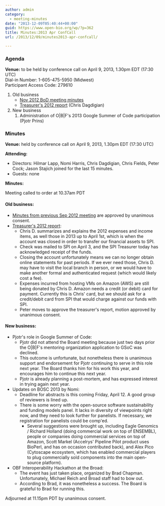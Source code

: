 ```yaml
---
author: admin
category:
  - meeting-minutes
date: "2013-12-09T05:40:44+00:00"
guid: https://www.open-bio.org/wp/?p=362
title: Minutes:2013 Apr ConfCall
url: /2013/12/09/minutes2013-apr-confcall/

---
```

### Agenda

**Venue:** to be held by conference call on April 9, 2013, 1.30pm EDT (17:30 UTC)   
Dial-in Number: 1-605-475-5950 (Midwest)   
Participant Access Code: 279610

1. Old business
   - [Nov 2012 BoD meeting minutes](/wiki/Minutes:2012_Nov_ConfCall)
   - [Treasurer's 2012 report](/wiki/2012-OBF-Treasurers-Report.pdf) (Chris Dagdigian)
1. New business
   1. Administration of O\|B\|F's 2013 Google Summer of Code participation (Pjotr Prins)

### Minutes

**Venue:** held by conference call on April 9, 2013, 1.30pm EDT (17:30 UTC)

**Attending:**

- Directors: Hilmar Lapp, Nomi Harris, Chris Dagdigian, Chris Fields, Peter Cock; Jason Stajich joined for the last 15 minutes.
- Guests: none

**Minutes:**

Meeting called to order at 10.37am PDT

#### Old business:

- [Minutes from previous Sep 2012 meeting](/wiki/Minutes:2012_Sep_ConfCall) are approved by unanimous consent.
- [Treasurer's 2012 report](/wiki/2012-OBF-Treasurers-Report.pdf):
  - Chris D. summarizes and explains the 2012 expenses and income items, as well those in 2013 up to April 1st, which is when the account was closed in order to transfer our financial assets to SPI.
  - Check was mailed to SPI on April 3, and the SPI Treasurer today has acknowledged receipt of the funds.
  - Closing the account unfortunately means we can no longer obtain online statements for past periods. If we ever need those, Chris D. may have to visit the local branch in person, or we would have to make another formal and authenticated request (which would likely cost a fee).
  - Expenses incurred from hosting VMs on Amazon (AWS) are still being donated by Chris D. Amazon needs a credit (or debit) card for payment. Currently this is Chris' card, but we should ask for a credit/debit card from SPI that would charge against our funds with SPI.
  - Peter moves to approve the treasurer's report, motion approved by unanimous consent.

#### New business:

- Pjotr's role in Google Summer of Code:
  - Pjotr did not attend the Board meeting because just two days prior the O\|B\|F's mentoring organization application to GSoC was declined.
  - This outcome is unfortunate, but nonetheless there is unanimous support and endorsement for Pjotr continuing to serve in this role next year. The Board thanks him for his work this year, and encourages him to continue this next year.
  - Pjotr is already planning a post-mortem, and has expressed interest in trying again next year.
- Updates on BOSC 2013 by Nomi:
  - Deadline for abstracts is this coming Friday, April 12. A good group of reviewers is lined up.
  - There is some worry with the open-source software sustainability and funding models panel. It lacks in diversity of viewpoints right now, and they need to look further for panelists. If necessary, we registration for panelists could be comp'ed.
    - Several suggestions were brought up, including Eagle Genomics / Richard Holland (doing commercial work on top of ENSEMBL), people or companies doing commercial services on top of Amazon, Scott Markel (Accelrys' Pipeline Pilot product uses BioPerl, and has on occasion contributed back), and Alex Pico (Cytoscape ecosystem, which has enabled commercial players to plug commercially sold components into the main open-source platform).
- OBF Interoperability Hackathon at the Broad:
  - The event has just taken place, organized by Brad Chapman. Unfortunately, Michael Reich and Broad staff had to bow out.
  - According to Brad, it was nonetheless a success. The Board is grateful to Brad for running this.

Adjourned at 11.15pm PDT by unanimous consent.
